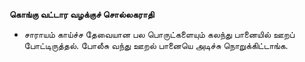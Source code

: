 **கொங்கு வட்டார வழக்குச் சொல்லகராதி**
- சாராயம் காய்ச்ச தேவையான பல பொருட்களையும் கலந்து பானையில் ஊறப் போட்டிருத்தல். போலீசு வந்து ஊறல் பானையெ அடிச்சு நொறுக்கிட்டாங்க.

